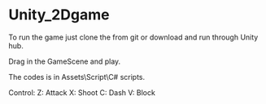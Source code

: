 # Unity_2Dgame
To run the game just clone the from git or download and run through Unity hub.

Drag in the GameScene and play.

The codes is in Assets\Script\C# scripts.

Control:
Z: Attack
X: Shoot
C: Dash
V: Block
